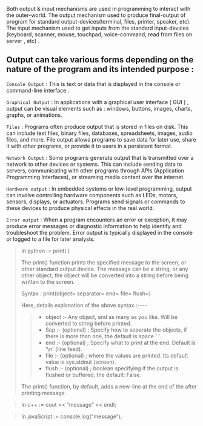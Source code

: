 
Both output & input mechanisms are used in programming to interact with the outer-world. The output mechanism 
used to produce final-output of program for standard output-devices(terminal, files, printer, speaker, etc).
The input mechanism used to get inputs from the standard input-devices (keyboard, scanner, mouse, touchpad, voice-command, read from files on server , etc) .

Output can take various forms depending on the nature of the program and its intended purpose : 
----------------------------------------------------------------------------------------------
`Console Output`     : This is text or data that is displayed in the console or 
                         command-line interface . 

`Graphical Output`   : In applications with a graphical user interface ( GUI ) , output can be visual elements 
                         such as :  windows, buttons, images, charts, graphs, or animations. 

`Files`              : Programs often produce output that is stored in files on disk. This can include text files, 
                         binary files, databases, spreadsheets, images, audio files, and more. File output allows programs to save data for later use, share it with other programs, or provide it to users in a persistent format.

`Network Output`     : Some programs generate output that is transmitted over a network to other devices or systems. 
                         This can include sending data to servers, communicating with other programs through APIs (Application Programming Interfaces), or streaming media content over the internet.

`Hardware output`    : In embedded systems or low-level programming, output can involve controlling hardware 
                         components  such as LEDs, motors, sensors, displays, or actuators. Programs send signals or commands to these devices to produce physical effects in the real world.

`Error output`       : When a program encounters an error or exception, it may produce error messages or 
                         diagnostic information to help identify and troubleshoot the problem. Error output is typically displayed in the console or logged to a file for later analysis.


> In python         := print( )
>
> The print() function prints the specified message to the screen, or other standard output device. 
> The message can be a string, or any other object, the object will be converted into a string before being written to the screen.
>
> Syntax : print(object= separator= end= file= flush=)
>
> Here, details explanation of the above syntax :----
>
>> - object      :- Any object, and as many as you like. Will be converted to string before printed. 
>> - Sep         :- (optional) ; Specify how to separate the objects, if there is more than one, the default is space '   '. 
>> - end         :- (optional) ;  Specify what to print at the end. Default is '\n' (line feed). 
>> - file        :- (optional) ;  where the values are printed. Its default value is sys.stdout (screen).  
>> - flush       :- (optional) ; boolean specifying if the output is flushed or buffered, the default: False. 
>
> The print() function, by default, adds a new-line at the end of the after printing message . 


> In c++            := cout << “message” << endl; 

> In javaScript     := console.log(“message”); 



